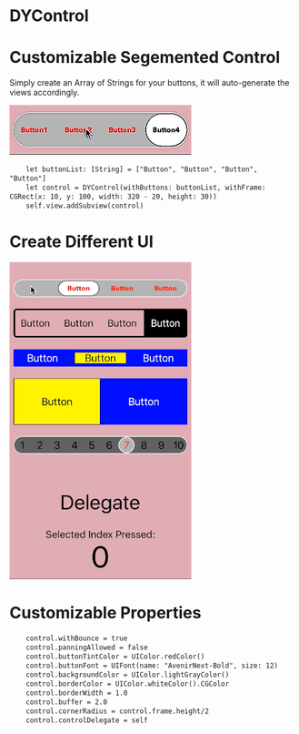 # DYControl
# Customizable Segemented Control
Simply create an Array of Strings for your buttons, it will auto-generate the views accordingly.

![](https://raw.githubusercontent.com/dannyYassine/DYControl/master/DYControl1.gif)

        
        let buttonList: [String] = ["Button", "Button", "Button", "Button"]
        let control = DYControl(withButtons: buttonList, withFrame: CGRect(x: 10, y: 100, width: 320 - 20, height: 30))
        self.view.addSubview(control)
        
# Create Different UI

![](https://raw.githubusercontent.com/dannyYassine/DYControl/master/DYRipple.gif)

# Customizable Properties

        control.withBounce = true
        control.panningAllowed = false
        control.buttonTintColor = UIColor.redColor()
        control.buttonFont = UIFont(name: "AvenirNext-Bold", size: 12)
        control.backgroundColor = UIColor.lightGrayColor()
        control.borderColor = UIColor.whiteColor().CGColor
        control.borderWidth = 1.0
        control.buffer = 2.0
        control.cornerRadius = control.frame.height/2
        control.controlDelegate = self
